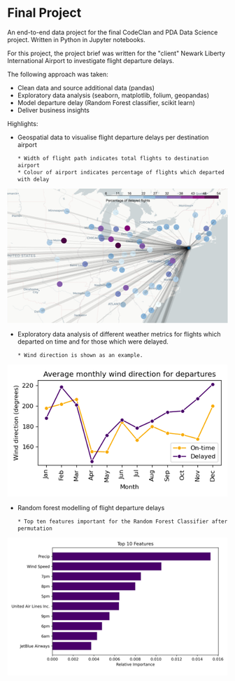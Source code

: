 # Final Project

An end-to-end data project for the final CodeClan and PDA Data Science project. Written in Python in Jupyter notebooks.

For this project, the project brief was written for the "client" Newark Liberty International Airport to investigate flight departure delays.

The following approach was taken:

- Clean data and source additional data (pandas)
- Exploratory data analysis (seaborn, matplotlib, folium, geopandas)
- Model departure delay (Random Forest classifier, scikit learn)
- Deliver business insights

Highlights:

- Geospatial data to visualise flight departure delays per destination airport

      * Width of flight path indicates total flights to destination airport
      * Colour of airport indicates percentage of flights which departed with delay
![Destination delay plot](/documentation/screenshots/dest_delay_plot_fig.png)

- Exploratory data analysis of different weather metrics for flights which departed on time and for those which were delayed. 

      * Wind direction is shown as an example.
![Wind_direction plot](/documentation/screenshots/wind_dir_plot_fig.png)

- Random forest modelling of flight departure delays

      * Top ten features important for the Random Forest Classifier after permutation
![model_feature_importance plot](/documentation/screenshots/model_importance_plot_fig.png)
